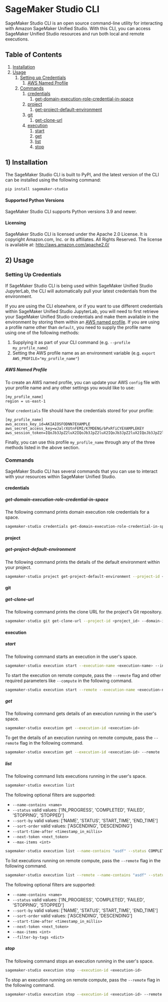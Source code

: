 # SageMaker Studio CLI

SageMaker Studio CLI is an open source command-line utility for interacting with Amazon SageMaker Unified Studio. With this CLI, you can access SageMaker Unified Studio resources and run both local and remote executions.

## Table of Contents

1. [Installation](#installation)
2. [Usage](#usage)
   1. [Setting up Credentials](#setting-up-credentials)
      1. [AWS Named Profile](#aws-named-profile)
   2. [Commands](#commands)
       1. [credentials](#credentials)
          1. [get-domain-execution-role-credential-in-space](#get-domain-execution-role-credential-in-space)
       2. [project](#project)
          1. [get-project-default-environment](#get-project-default-environment)
       3. [git](#git)
          1. [get-clone-url](#get-clone-url)
       4. [execution](#execution)
          1. [start](#start)
          2. [get](#get)
          3. [list](#list-1)
          4. [stop](#stop)

## 1) Installation

The SageMaker Studio CLI is built to PyPI, and the latest version of the CLI can be installed using the following command:

```bash
pip install sagemaker-studio
```

#### Supported Python Versions
SageMaker Studio CLI supports Python versions 3.9 and newer.


#### Licensing

SageMaker Studio CLI is licensed under the Apache 2.0 License. It is copyright Amazon.com, Inc. or its affiliates. All Rights Reserved. The license is available at: http://aws.amazon.com/apache2.0/


## 2) Usage

### Setting Up Credentials

If SageMaker Studio CLI is being used within SageMaker Unified Studio JupyterLab, the CLI will automatically pull your latest credentials from the environment.

If you are using the CLI elsewhere, or if you want to use different credentials within SageMaker Unified Studio JupyterLab, you will need to first retrieve your SageMaker Unified Studio credentials and make them available in the environment by storing them within an [AWS named profile](https://docs.aws.amazon.com/sdkref/latest/guide/file-format.html). If you are using a profile name other than `default`, you need to supply the profile name using one of the following methods:
1. Supplying it as part of your CLI command (e.g. `--profile my_profile_name`)
2. Setting the AWS profile name as an environment variable (e.g. `export AWS_PROFILE="my_profile_name"`)

##### AWS Named Profile

To create an AWS named profile, you can update your AWS `config` file with your profile name and any other settings you would like to use:

```config
[my_profile_name]
region = us-east-1
```

Your `credentials` file should have the credentials stored for your profile:

```config
[my_profile_name]
aws_access_key_id=AKIAIOSFODNN7EXAMPLE
aws_secret_access_key=wJalrXUtnFEMI/K7MDENG/bPxRfiCYEXAMPLEKEY
aws_session_token=IQoJb3JpZ2luX2IQoJb3JpZ2luX2IQoJb3JpZ2luX2IQoJb3JpZ2luX2IQoJb3JpZVERYLONGSTRINGEXAMPLE
```

Finally, you can use this profile `my_profile_name` through any of the three methods listed in the above section.


### Commands

SageMaker Studio CLI has several commands that you can use to interact with your resources within SageMaker Unified Studio.


#### credentials


##### get-domain-execution-role-credential-in-space

The following command prints domain execution role credentials for a space.

```bash
sagemaker-studio credentials get-domain-execution-role-credential-in-space --domain-id <domain_id>
```


#### project

##### get-project-default-environment

The following command prints the details of the default environment within your project.

```bash
sagemaker-studio project get-project-default-environment --project-id <project_id> --domain-id <domain_id>
```


#### git

##### get-clone-url

The following command prints the clone URL for the project's Git repository.

```bash
sagemaker-studio git get-clone-url --project-id <project_id> --domain-id <domain_id>
```


#### execution

##### start

The following command starts an execution in the user's space.

```bash
sagemaker-studio execution start --execution-name <execution-name> --input-config '{ "notebook_config": { "input_path": <input_path_relative to user's home directory> } } '
```

To start the execution on remote compute, pass the `--remote` flag and other required parameters like `--compute` in the following command.
```bash
sagemaker-studio execution start --remote --execution-name <execution-name> --input-config '{ "notebook_config": { "input_path": <input_path_relative to user's home directory> } } ' --compute '{ "instance_type": "ml.c4.2xlarge", "image_details": { "image_name": "sagemaker-distribution-embargoed-prod", "image_version": "3.0" }}'
```

##### get
The following command gets details of an execution running in the user's space.
```bash
sagemaker-studio execution get --execution-id <execution-id>
```
To get the details of an execution running on remote compute, pass the `--remote` flag in the following command.
```bash
sagemaker-studio execution get --execution-id <execution-id> --remote
```

##### list
The following command lists executions running in the user's space.
```bash
sagemaker-studio execution list
```

The following optional filters are supported:
- `--name-contains <name>`
- `--status` valid values: ['IN_PROGRESS', 'COMPLETED', 'FAILED', 'STOPPING', 'STOPPED']
- `--sort-by` valid values: ['NAME', 'STATUS', 'START_TIME', 'END_TIME']
- `--sort-order` valid values: ['ASCENDING', 'DESCENDING']
- `--start-time-after <timestamp_in_millis>`
- `--next-token <next_token>`
- `--max-items <int>`

```bash
sagemaker-studio execution list --name-contains "asdf" --status COMPLETED --sort-order ASCENDING --start-time-after 1730327776000
```

To list executions running on remote compute, pass the `--remote` flag in the following command.
```bash
sagemaker-studio execution list --remote --name-contains "asdf" --status COMPLETED --sort-order ASCENDING --start-time-after 1730327776000
```
The following optional filters are supported:
- `--name-contains <name>`
- `--status` valid values: ['IN_PROGRESS', 'COMPLETED', 'FAILED', 'STOPPING', 'STOPPED']
- `--sort-by` valid values: ['NAME', 'STATUS', 'START_TIME', 'END_TIME']
- `--sort-order` valid values: ['ASCENDING', 'DESCENDING']
- `--start-time-after <timestamp_in_millis>`
- `--next-token <next_token>`
- `--max-items <int>`
- `--filter-by-tags <dict>`

##### stop
The following command stops an execution running in the user's space.
```bash
sagemaker-studio execution stop --execution-id <execution-id>
```
To stop an execution running on remote compute, pass the `--remote` flag in the following command.
```bash
sagemaker-studio execution stop --execution-id <execution-id> --remote
```
